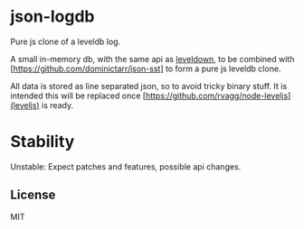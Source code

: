 # json-logdb

Pure js clone of a leveldb log.

A small in-memory db, with the same api as [leveldown](https://github.com/rvagg/node-leveldown),
to be combined with [https://github.com/dominictarr/json-sst] to form a pure js leveldb clone.

All data is stored as line separated json, so to avoid tricky binary stuff.
It is intended this will be replaced once [https://github.com/rvagg/node-leveljs](leveljs) is ready.

# Stability

Unstable: Expect patches and features, possible api changes.

## License

MIT

